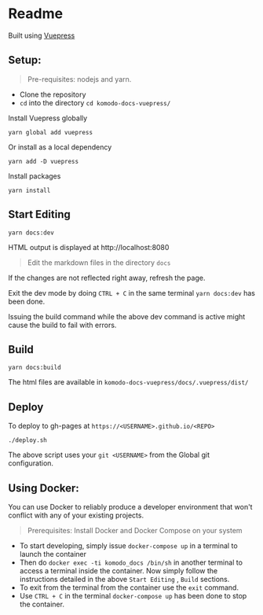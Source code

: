 # Readme

Built using [Vuepress](https://vuepress.vuejs.org/)

## Setup:

> Pre-requisites: nodejs and yarn.

* Clone the repository
* `cd` into the directory `cd komodo-docs-vuepress/`

Install Vuepress globally

```shell
yarn global add vuepress
```

Or install as a local dependency

```shell
yarn add -D vuepress
```

Install packages

```shell
yarn install
```

## Start Editing

```shell
yarn docs:dev
```

HTML output is displayed at http://localhost:8080

>Edit the markdown files in the directory `docs`

If the changes are not reflected right away, refresh the page.

Exit the dev mode by doing `CTRL + C` in the same terminal `yarn docs:dev` has been done. 

Issuing the build command while the above dev command is active might cause the build to fail with errors.

## Build

```shell
yarn docs:build
```

The html files are available in `komodo-docs-vuepress/docs/.vuepress/dist/`

## Deploy

To deploy to gh-pages at `https://<USERNAME>.github.io/<REPO>`

```shell
./deploy.sh
```

The above script uses your `git <USERNAME>` from the Global git configuration.

## Using Docker:

You can use Docker to reliably produce a developer environment that won't conflict with any of your existing projects.

> Prerequisites: Install Docker and Docker Compose on your system

* To start developing, simply issue `docker-compose up` in a terminal to launch the container
* Then do `docker exec -ti komodo_docs /bin/sh` in another terminal to access a terminal inside the container. Now simply follow the instructions detailed in the above `Start Editing` , `Build` sections.
* To exit from the terminal from the container use the `exit` command.
* Use `CTRL + C` in the terminal `docker-compose up` has been done to stop the container.
